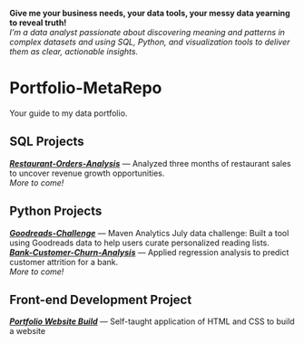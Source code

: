 **Give me your business needs, your data tools, your messy data yearning to reveal truth!**
<br>
*I’m a data analyst passionate about discovering meaning and patterns in complex datasets and using SQL, Python, and visualization tools to deliver them as clear, actionable insights.*
# Portfolio-MetaRepo
Your guide to my data portfolio.
## SQL Projects
***[Restaurant-Orders-Analysis](https://github.com/kolibriBlitz/Restaurant-Orders-Analysis)***
&mdash; Analyzed three months of restaurant sales to uncover revenue growth opportunities.
<br> 
*More to come!*
## Python Projects
***[Goodreads-Challenge](https://github.com/kolibriBlitz/goodreads-dataset)***
&mdash; Maven Analytics July data challenge: Built a tool using Goodreads data to help users curate personalized reading lists.
<br> 
***[Bank-Customer-Churn-Analysis](https://github.com/kolibriBlitz/Bank-Customer-Churn-Analysis)***
&mdash; Applied regression analysis to predict customer attrition for a bank.
<br> 
*More to come!*
## Front-end Development Project
***[Portfolio Website Build](https://github.com/kolibriBlitz/Portfolio-Website)***
&mdash; Self-taught application of HTML and CSS to build a website

